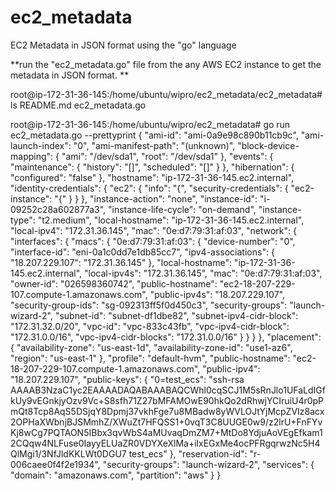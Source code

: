 # ec2_metadata
EC2 Metadata in JSON format using the "go" language

**run the "ec2_metadata.go" file from the any AWS EC2 instance to get the metadata in JSON format.
**


root@ip-172-31-36-145:/home/ubuntu/wipro/ec2_metadata/ec2_metadata# ls
README.md  ec2_metadata.go


root@ip-172-31-36-145:/home/ubuntu/wipro/ec2_metadata# go run ec2_metadata.go --prettyprint
{
  "ami-id": "ami-0a9e98c890b11cb9c",
  "ami-launch-index": "0",
  "ami-manifest-path": "(unknown)",
  "block-device-mapping": {
    "ami": "/dev/sda1",
    "root": "/dev/sda1"
  },
  "events": {
    "maintenance": {
      "history": "[]",
      "scheduled": "[]"
    }
  },
  "hibernation": {
    "configured": "false"
  },
  "hostname": "ip-172-31-36-145.ec2.internal",
  "identity-credentials": {
    "ec2": {
      "info": "{",
      "security-credentials": {
        "ec2-instance": "{"
      }
    }
  },
  "instance-action": "none",
  "instance-id": "i-09252c28a602877a3",
  "instance-life-cycle": "on-demand",
  "instance-type": "t2.medium",
  "local-hostname": "ip-172-31-36-145.ec2.internal",
  "local-ipv4": "172.31.36.145",
  "mac": "0e:d7:79:31:af:03",
  "network": {
    "interfaces": {
      "macs": {
        "0e:d7:79:31:af:03": {
          "device-number": "0",
          "interface-id": "eni-0a1c0dd7e1db85cc7",
          "ipv4-associations": {
            "18.207.229.107": "172.31.36.145"
          },
          "local-hostname": "ip-172-31-36-145.ec2.internal",
          "local-ipv4s": "172.31.36.145",
          "mac": "0e:d7:79:31:af:03",
          "owner-id": "026598360742",
          "public-hostname": "ec2-18-207-229-107.compute-1.amazonaws.com",
          "public-ipv4s": "18.207.229.107",
          "security-group-ids": "sg-092313ff5f0d450c3",
          "security-groups": "launch-wizard-2",
          "subnet-id": "subnet-df1dbe82",
          "subnet-ipv4-cidr-block": "172.31.32.0/20",
          "vpc-id": "vpc-833c43fb",
          "vpc-ipv4-cidr-block": "172.31.0.0/16",
          "vpc-ipv4-cidr-blocks": "172.31.0.0/16"
        }
      }
    }
  },
  "placement": {
    "availability-zone": "us-east-1d",
    "availability-zone-id": "use1-az6",
    "region": "us-east-1"
  },
  "profile": "default-hvm",
  "public-hostname": "ec2-18-207-229-107.compute-1.amazonaws.com",
  "public-ipv4": "18.207.229.107",
  "public-keys": {
    "0=test_ecs": "ssh-rsa AAAAB3NzaC1yc2EAAAADAQABAAABAQCWhl0cqSCJ1M5sRnJlo1UFaLdIGfkUy9vEGnkjyOzv9Vc+S8sfh71Z27bMFAMOwE90hkQo2dRhwjYCIruiU4r0pPmQt8Tcp8AqS5DSjqY8Dpmj37vkhFge7u8MBadw8yWVLOJtYjMcpZVIz8acx2OPHaXWbnjBJSMmhZ/XWuZt7HFQSS1+0vqT3C8UUGE0w9/z2lrU+FnFYvKj8wCg7PQTAON5IBbx3qvWbS4aMUvaqDmZM7+MtDo8YdjuAoVEgEfkam12CQqw4NLFuse0IayyELUaZR0VDYXeXlMa+ilxEGxMe4ocPFRgqrwzNc5H4QlMgi1/3NfJldKKLWt0DGU7 test_ecs"
  },
  "reservation-id": "r-006caee0f4f2e1934",
  "security-groups": "launch-wizard-2",
  "services": {
    "domain": "amazonaws.com",
    "partition": "aws"
  }
}
